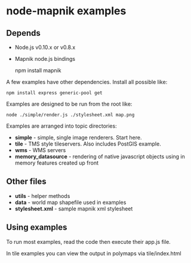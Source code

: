 # node-mapnik examples

## Depends

 - Node.js v0.10.x or v0.8.x
 - Mapnik node.js bindings

    npm install mapnik

A few examples have other dependencies. Install all possible like:

    npm install express generic-pool get


Examples are designed to be run from the root like:

    node ./simple/render.js ./stylesheet.xml map.png


Examples are arranged into topic directories:

* **simple** - simple, single image renderers. Start here.
* **tile**   - TMS style tileservers. Also includes PostGIS example.  
* **wms**		 - WMS servers
* **memory_datasource** - rendering of native javascript objects using in memory features created up front

## Other files

* **utils** - helper methods
* **data** - world map shapefile used in examples 
* **stylesheet.xml** - sample mapnik xml stylesheet

## Using examples

To run most examples, read the code then execute their app.js file. 

In tile examples you can view the output in polymaps via tile/index.html
